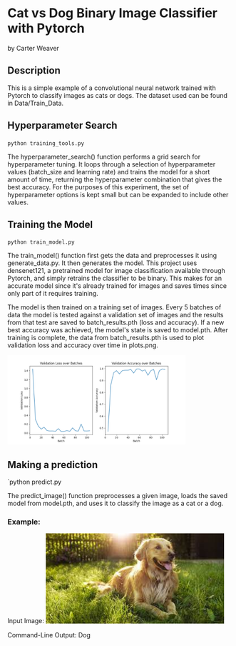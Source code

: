 # Cat vs Dog Binary Image Classifier with Pytorch
by Carter Weaver

## Description
This is a simple example of a convolutional neural network trained with Pytorch to classify images as cats or dogs. The dataset used can be found in Data/Train_Data.

## Hyperparameter Search
`python training_tools.py`

The hyperparameter_search() function performs a grid search for hyperparameter tuning. It loops through a selection of hyperparameter values (batch_size and learning rate) and trains the model for a short amount of time, returning the hyperparameter combination that gives the best accuracy. For the purposes of this experiment, the set of hyperparameter options is kept small but can be expanded to include other values.

## Training the Model
`python train_model.py`

The train_model() function first gets the data and preprocesses it using generate_data.py. It then generates the model. This project uses densenet121, a pretrained model for image classification available through Pytorch, and simply retrains the classifier to be binary. This makes for an accurate model since it's already trained for images and saves times since only part of it requires training. 

The model is then trained on a training set of images. Every 5 batches of data the model is tested against a validation set of images and the results from that test are saved to batch_results.pth (loss and accuracy). If a new best accuracy was achieved, the model's state is saved to model.pth. After training is complete, the data from batch_results.pth is used to plot validation loss and accuracy over time in plots.png.

<img src="plots.png?raw=true" width="400">

## Making a prediction
`python predict.py <path to image>

The predict_image() function preprocesses a given image, loads the saved model from model.pth, and uses it to classify the image as a cat or a dog.

### Example:
Input Image: 
<img src="example_dog.jpg?raw=true" width="400">

Command-Line Output: Dog
